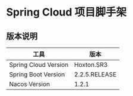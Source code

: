 # Spring Cloud 项目脚手架

## 版本说明

工具 | 版本
---- | ---
Spring Cloud Version| Hoxton.SR3
Spring Boot Version|2.2.5.RELEASE
Nacos Version| 1.2.1